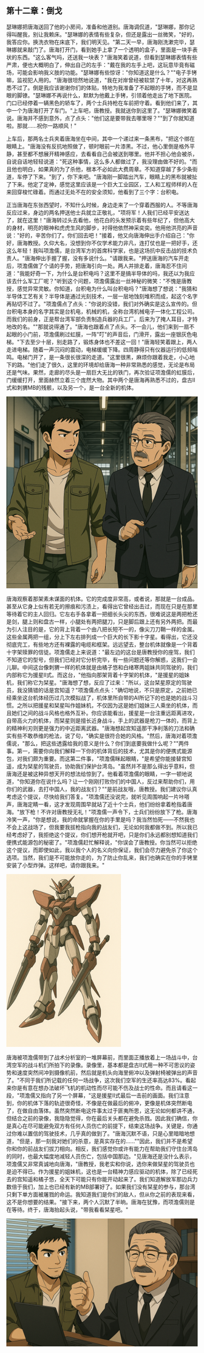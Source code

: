## 第十二章：倒戈
瑟琳娜把唐海送回了他的小房间，准备和他道别。唐海调侃道，"瑟琳娜，那你记得叫醒我，别让我赖床。"瑟琳娜的表情有些复杂，但还是露出一丝微笑，"好的，我答应你。换洗衣物在床底下，我们明天见。"第二天一早，唐海刚洗漱完毕，瑟琳娜就来敲门了。唐海打开门，看到她手上拿了一个透明的盒子，里面是一块手表状的东西。"这么客气吗，还送我一块表？"唐海笑着说道，但看到瑟琳娜表情有些严肃，便也大概明白了，伸出自己的左手："戴在我的左手上吧，这玩意毕竟有磁场，可能会影响我义肢的功能。"瑟琳娜有些惊讶："你知道这是什么？""电子手铐嘛，监视犯人用的。"唐海很坦然地说道，"我在对岸曾经被软禁了十年，对这再熟悉不过了。倒是我应该谢谢你们的体贴，特地为我准备了不起眼的手铐，而不是显眼的脚镣。"瑟琳娜不再说什么，默默为他戴上手铐，引领着他走出了地下医院。门口已经停着一辆黑色的轿车了，两个士兵持枪在车前把守着。看到他们来了，其中一个为唐海打开了车门。"上车吧，唐教授。我就送你到这里了。"瑟琳娜微笑着说。唐海并不感到意外，点了点头："他们这是要带我去哪里呀？""到了你就知道啦。那就......祝你一路顺风！"

上车后，那两名士兵夹着唐海坐在中间，其中一个递过来一条黑布，"把这个绑在眼睛上。"唐海没有反抗地照做了，顿时眼前一片漆黑。不过，他心里倒是格外平静，甚至都不想展开精神感应，去看看自己会被送到哪里。他并不担心他会被杀，自说自话地轻轻说道："死这种事情，这么多人都做过了，我没理由做不好的。"而且他也明白，如果真的为了杀他，根本不必如此大费周章。不知道穿越了多少条街道，车停了下来。"到了，你下来吧。"唐海刚一脚踏出汽车，眼睛上的黑布就被扯了下来。他定了定神，感觉这里应该是一个巨大工业园区，工人和工程师样的人在来回穿梭忙碌着。而通过无处不在的安全须知，他看到了三个字：台积电。

正当唐海在东张西望时，不知什么时候，身边走来了一个穿着西服的人。不等唐海反应过来，身边的两名押送他士兵就立正敬礼，"项将军！人我们已经平安送达了，就在这里！"唐海转过头去看他，他花白的头发预示着有些年纪了，但他高大的身材，明亮的眼神和虎虎生风的脚步，衬得他依然神采奕奕。他用他洪亮的声音说："好的，辛苦你们了。你们回去吧！"接着，他又向唐海伸出手介绍自己："你好，唐海教授。久仰大名，没想到你不仅学术能力非凡，连打仗也是一把好手，还这么年轻！我叫项澹儒，是台湾军方的首席科学家，也是这场抗中反击战的技术负责人。"唐海伸出手握了握，没有多说什么。"请跟我来。"押送唐海的汽车开走后，项澹儒做了个请的手势，把唐海引向一处。两人并排走着，唐海忍不住问道："我能好奇一下，为什么是台积电吗？这里不是搞半导体的吗，我还以为我应该去什么军工厂呢？"听到这个问题，项澹儒露出一丝神秘的微笑："不愧是唐教授，感觉异常灵敏。你知道，台积电为什么叫台积电吗？"唐海想了想说："我猜和半导体工艺有关？半导体是通过光刻技术，一层一层地蚀刻堆积而成，起这个名字再贴切不过了。"项澹儒点了点头："你说的没错，我们对外确实是这么宣传的。但台积电本身的名字其实是台机电，机械的机，全称台湾机械电子一体化工程公司。而我们的前身，正是帮台湾军部负责制造兵器的兵工厂。后来为了掩人耳目，才特地改的名。""那就说得通了。"唐海也跟着点了点头。不一会儿，他们来到一扇不起眼的小门前，项澹儒刷过虹膜，一阵"叮"的声音后，门滑开，露出一座银灰色电梯。"下去至少十层，别走路了，锻炼身体也不差这一回！"唐海轻笑着跟上，两人走进电梯。随着一声沉闷的震动，电梯缓缓下降。四周静得只有仪器运行的低频嗡鸣。电梯门开了，是一条很长很深的走道。"这里很黑，麻烦你跟着我走，小心地下的路。"他们走了很久，这里的环境却给唐海一种非常熟悉的感觉，无论是布局还是气味。果然，走廊的尽头是一扇巨大无比的铁门，再次验证项澹儒的虹膜后，门缓缓打开，里面赫然立着三个庞然大物。其中两个是唐海再熟悉不过的，盘古II式和刺猬MB的残骸，以及另一个，是一台全新的机体。

<img src="./illustrations/48.png" />

唐海观察着那架素未谋面的机体。它的完成度非常高，或者说，那就是一台成品。甚至从它身上似有若无的擦痕和污渍上，看得出它曾经出击过，而现在只是在那里等待着它的主人回归。它左右手各拿着一把细长头尖的东西，很难说这是两把枪还是剑，腿上则和盘古一样，小腿处有两把腿刀，只是脚后跟上还有另外两把。而最为引人注目的是，它的背上背着一个由八把长短不一的，像尖刀刀鞘一样的金属。这些金属两把一组，分上下左右排列成一个巨大的长下影十字星。看得出，它还没彻底完工，有些地方还有裸露的电缆和框架。远远望去，整台机体就像是一个背着十字架赎罪的信徒。项澹儒走上来说道："最左边的这台是唐教授你的座驾，我们不知道它的型号，但我们已经对它分析完毕，有一些问题还等你解惑，这我们一会儿聊。中间这台像刺猬一样的机体就是由橘子悠和白绪寒两姐妹共同驾驶的，我们内部称它为援星II式。而这台，"他指向那架背着十字架的机体，"是援星的姐妹机，我们称它为栞星。"唐海想了想，反应了过来："所以，这台栞星原定的驾驶员，我没猜错的话是宫知遥？"项澹儒点点头："确切地说，不只是原定，之前她已经乘坐这台机体经历过几次模拟战了，机体里所自带的AI所记下的也是她的战斗习惯。之所以把援星和栞星叫作姐妹机，不仅因为这是她们姐妹三人乘坐的机体，而且她们之间的战斗风格也格外互补。你应该能看出，援星是一台注重远距离进攻，自带高火力的机体，而栞星则是擅长近身战斗，手上的武器是枪刀一体的，而背上的精神利刃则更是强力的中近距离武器。"唐海想起宫知遥那干净利落的刀法和确实有些不敢恭维的枪法，说了句，"确实是很符合她的风格。"然后，唐海对着项澹儒说，"那么，把这些透露给我的意义是什么？你们到底要我做什么呢？""两件事。第一，需要你向我们解释一下你的机体背后的技术，尤其是你的便携式能源包，对我们颇为重要。而这第二件事，"项澹儒眯起眼睛，"是希望你能接替宫知遥，成为栞星的驾驶员，协助我们保护台湾岛。"虽然并不是那么得出乎意料，但唐海还是被这种异想天开的想法给惊到了。他看着项澹儒的眼睛，一字一顿地说道，"你知道你在说什么吗？让一个刚刚打败你们的中国人，反过来帮助你们，用你们的武器，去打中国人，我的战友们？""是前战友哦，唐教授。我们建议你认真考虑这个提议，尽快给我们答复。"项澹儒还没说完，就听见周围响起一片咔嗒声，唐海定睛一看，这才发现周围早就站了近十个士兵，他们纷纷拿着枪指着唐海。"放下枪！不许对唐教授无礼！"项澹儒一声令下，士兵们纷纷放下了枪。唐海冷笑一声，"你是想说，我的命就掌握在你的手里是吗？我当然怕死——不然我也不会上这战场了，但我要我拔枪指向我的战友们，无论如何我都做不到。所以我已经考虑好了，我拒绝这个提议，你们想开枪就开吧，只是你们永远都别想知道我们便携式能源包的秘密了。"项澹儒赶忙解释说，"你误会了唐教授。你当然可以拒绝这个提议，而即使如此，我以我个人的名义向你保证，我们会尽力避免杀了你这个选项。当然，我们是不可能放你走的，为了防止你乱来，我们也确实在你的手铐里安装了小型炸弹。这样吧，请你跟我来。"

<img src="./illustrations/49.png" width=60% />

唐海被项澹儒带到了战术分析室的一堆屏幕前，而里面正播放着上一场战斗中，台湾空军的战斗机们所拍下的录像。录像里，基本都是盘古II式用一种不可思议的姿势和速度突然间冲到摄像机前，然后就是机头向海里俯冲以及弹射椅被弹出的声音了。"不同于我们所记载的任何一场战争，这次我们空军的生还率高达83%。看起来你是有意在想办法破坏飞机的机动性而尽可能不伤及战士的性命。而且请看这一段，"项澹儒又指向了另一个屏幕，"这是援星II式最后一击前的画面。我们注意到，你的机体下落的轨迹很奇怪，不像是在做最后的俯冲，更像是机体突然断电了，在做自由落体。虽然突然断电这件事太过于匪夷所思，这无论如何都讲不通，但结合之前的录像，我隐隐觉得，你在最后关头都在避免杀戮。因此我们确信，你是真心在尽可能避免双方有任何人员伤亡的前提下，结束这场战争。关键是，你通过你难以置信的驾驶技术，几乎真的做到了。"唐海沉默不语，只是心里暗暗地想道，"但是，那一刻我对她们的杀意，是真实存在的......""因此，我们并不是希望你和你的前战友们拔刀相向。相反，我们感觉你或许有能力在帮助我们守住台湾岛的同时，也最大幅度地减轻人员伤亡，包括中国那边。"见唐海还是没什么表示，项澹儒又非常真诚地向唐海，"唐教授，我老实和你说，选你来做栞星的驾驶员也是迫不得已。作为援星的姐妹机，这也是一台精神力感应驱动的机体，除了已经死去的宫知遥和橘子悠，全天下可能只有你能开动起来了。我们知道解放军那边兵力数倍于我们，加上也已经有新的MB部署好了。如果我们没有栞星的参与，那台湾只剩下单方面被屠戮的命运。我知道我们是你们的敌人，但从你之前的表现来看，这不是你想要的结果。"接下来，两个人沉默了半晌。唐海在犹豫，而项澹儒则是在等待。终于，唐海抬起头说，"带我看看栞星吧。"


<img src="./illustrations/56.png" />
